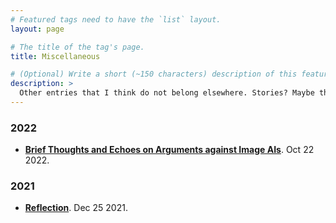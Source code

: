 ```yaml
---
# Featured tags need to have the `list` layout.
layout: page

# The title of the tag's page.
title: Miscellaneous

# (Optional) Write a short (~150 characters) description of this featured tag.
description: >
  Other entries that I think do not belong elsewhere. Stories? Maybe there'll be stories.
---
```


### 2022

- **[Brief Thoughts and Echoes on Arguments against Image AIs](/misc/2022-10-22-image-ai.md)**. Oct 22 2022.

### 2021

- **[Reflection](/misc/Reflection.md)**. Dec 25 2021.